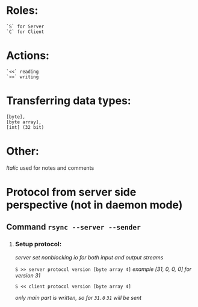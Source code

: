 # Roles:

    `S` for Server
    `C` for Client
    
# Actions:

    `<<` reading
    `>>` writing

# Transferring data types:

    [byte], 
    [byte array], 
    [int] (32 bit)
    
    
# Other:
*Italic* used for notes and comments
 
# Protocol from server side perspective (not in daemon mode)

## Command `rsync --server --sender`

1. ### Setup protocol:

    *server set nonblocking io for both input and output streams*
    
    `S >> server protocol version [byte array 4]` *example [31, 0, 0, 0] for version 31*
    
    `S << client protocol version [byte array 4]`
    
    *only main part is written, so for `31.0` `31` will be sent*
    
      
     
   
